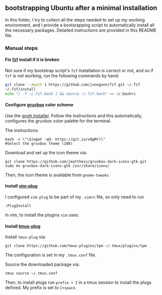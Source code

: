 ## bootstrapping Ubuntu after a minimal installation

In this folder, I try to collect all the steps needed to set up my working environment, and I provide a bootsrapping script to automatically install all the necessary packages. Detailed instructions are provided in this README file.

### Manual steps

#### Fix [fzf](https://github.com/junegunn/fzf) install if it is broken

Not sure if my bootstrap script's `fzf` installation is correct or not, and so if `fzf` is not working, run the following commands by hand:

```bash
git clone --depth 1 https://github.com/junegunn/fzf.git ~/.fzf
~/.fzf/install
echo "[ -f ~/.fzf.bash ] && source ~/.fzf.bash" >> ~/.bashrc
```

#### Configure [gruvbox](https://github.com/morhetz/gruvbox) color scheme

Use the [gogh installer](https://github.com/Gogh-Co/Gogh). Follow the instructions and this automatically, configures the gruvbox color palette for the terminal.

The instructions:

```
bash -c \"\$(wget -qO- https://git.io/vQgMr)\" 
#Select the gruvbox theme (108)
```

Download and set up the icon theme via:

```
git clone https://github.com/jmattheis/gruvbox-dark-icons-gtk.git
sudo mv gruvbox-dark-icons-gtk /usr/share/icons/
```

Then, the icon theme is available from `gnome-tweaks`

#### Install [vim-plug](https://github.com/junegunn/vim-plug)

I configured `vim-plug` to be part of my `.vimrc` file, so only need to run

```
:PlugInstall
```

in vim, to install the plugins `vim` uses.

#### Install [tmux-plug](https://github.com/tmux-plugins/tpm)

Install `tmux-plug` via:

```
git clone https://github.com/tmux-plugins/tpm ~/.tmux/plugins/tpm
```

The configuration is set in my `.tmux.conf` file.

Source the downloaded package via:

```
tmux source ~/.tmux.conf
```

Then, to install plugs run `prefix + I` in a tmux session to install the plugs defined. My prefix is set to `C+space`.


